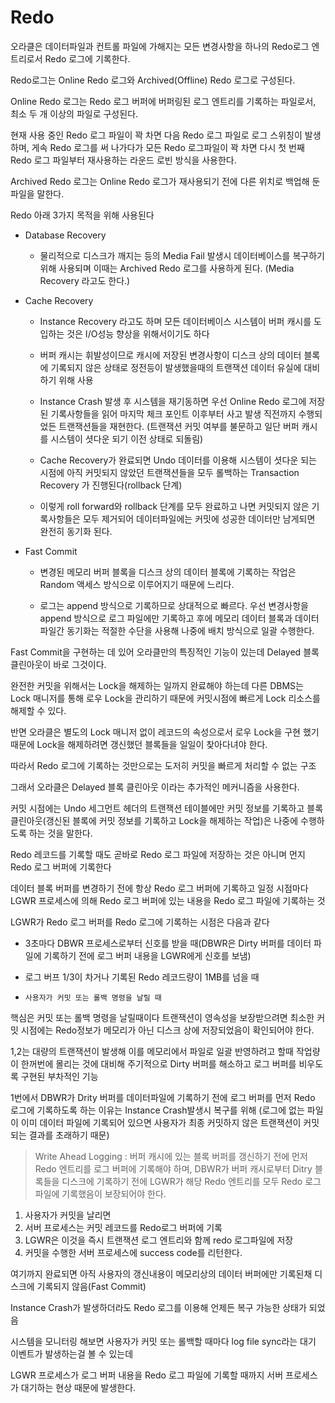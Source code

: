 # Redo

오라클은 데이터파일과 컨트롤 파일에 가해지는 모든 변경사항을 하나의 Redo로그 엔트리로서 Redo 로그에 기록한다.

Redo로그는 Online Redo 로그와 Archived(Offline) Redo 로그로 구성된다.

Online Redo 로그는 Redo 로그 버퍼에 버퍼링된 로그 엔트리를 기록하는 파일로서, 최소 두 개 이상의 파일로 구성된다.

현재 사용 중인 Redo 로그 파일이 꽉 차면 다음 Redo 로그 파일로 로그 스위칭이 발생하며, 게속 Redo 로그를 써 나가다가 모든 Redo 로그파일이 꽉 차면 다시 첫 번째 Redo 로그 파일부터 재사용하는 라운드 로빈 방식을 사용한다.

Archived Redo 로그는 Online Redo 로그가 재사용되기 전에 다른 위치로 백업해 둔 파일을 말한다.

Redo 아래 3가지 목적을 위해 사용된다

-   Database Recovery

    -   물리적으로 디스크가 깨지는 등의 Media Fail 발생시 데이터베이스를 복구하기 위해 사용되며 이때는 Archived Redo 로그를 사용하게 된다. (Media Recovery 라고도 한다.)

-   Cache Recovery

    -   Instance Recovery 라고도 하며 모든 데이터베이스 시스템이 버퍼 캐시를 도입하는 것은 I/O성능 향상을 위해서이기도 하다

    -   버퍼 캐시는 휘발성이므로 캐시에 저장된 변경사항이 디스크 상의 데이터 블록에 기록되지 않은 상태로 정전등이 발생했을때의 트랜잭션 데이터 유실에 대비하기 위해 사용

    -   Instance Crash 발생 후 시스템을 재기동하면 우선 Online Redo 로그에 저장된 기록사항들을 읽어 마지막 체크 포인트 이후부터 사고 발생 직전까지 수행되었든 트랜잭션들을 재현한다. (트랜잭션 커밋 여부를 불문하고 일단 버퍼 캐시를 시스템이 셧다운 되기 이전 상태로 되돌림)

    -   Cache Recovery가 완료되면 Undo 데이터를 이용해 시스템이 셧다운 되는 시점에 아직 커밋되지 않았던 트랜잭션들을 모두 롤백하는 Transaction Recovery 가 진행된다(rollback 단계)

    -   이렇게 roll forward와 rollback 단계를 모두 완료하고 나면 커밋되지 않은 기록사항들은 모두 제거되어 데이터파일에는 커밋에 성공한 데이터만 남게되면 완전히 동기화 된다.

-   Fast Commit

    -   변경된 메모리 버퍼 블록을 디스크 상의 데이터 블록에 기록하는 작업은 Random 액세스 방식으로 이루어지기 때문에 느리다.

    -   로그는 append 방식으로 기록하므로 상대적으로 빠르다. 우선 변경사항을 append 방식으로 로그 파일에만 기록하고 후에 메모리 데이터 블록과 데이터 파일간 동기화는 적절한 수단을 사용해 나중에 배치 방식으로 일괄 수행한다.

Fast Commit을 구현하는 데 있어 오라클만의 특징적인 기능이 있는데 Delayed 블록 클린아웃이 바로 그것이다.

완전한 커밋을 위해서는 Lock을 해제하는 일까지 완료해야 하는데 다른 DBMS는 Lock 매니저를 통해 로우 Lock을 관리하기 때문에 커밋시점에 빠르게 Lock 리소스를 해제할 수 있다.

반면 오라클은 별도의 Lock 매니저 없이 레코드의 속성으로서 로우 Lock을 구현 했기 때문에 Lock을 해제하려면 갱신했던 블록들을 일일이 찾아다녀야 한다.

따라서 Redo 로그에 기록하는 것만으로는 도저히 커밋을 빠르게 처리할 수 없는 구조

그래서 오라클은 Delayed 블록 클린아웃 이라는 추가적인 메커니즘을 사용한다.

커밋 시점에는 Undo 세그먼트 헤더의 트랜잭션 테이블에만 커밋 정보를 기록하고 블록 클린아웃(갱신된 블록에 커밋 정보를 기록하고 Lock을 해제하는 작업)은 나중에 수행하도록 하는 것을 말한다.

Redo 레코드를 기록할 때도 곧바로 Redo 로그 파일에 저장하는 것은 아니며 먼지 Redo 로그 버퍼에 기록한다

데이터 블록 버퍼를 변경하기 전에 항상 Redo 로그 버퍼에 기록하고 일정 시점마다 LGWR 프로세스에 의해 Redo 로그 버퍼에 있는 내용을 Redo 로그 파일에 기록하는 것

LGWR가 Redo 로그 버퍼를 Redo 로그에 기록하는 시점은 다음과 같다

-   3초마다 DBWR 프로세스로부터 신호를 받을 때(DBWR은 Dirty 버퍼를 데이터 파일에 기록하기 전에 로그 버퍼 내용을 LGWR에게 신호를 보냄)

-   로그 버프 1/3이 차거나 기록된 Redo 레코드량이 1MB를 넘을 때

-   `사용자가 커밋 또는 롤백 명령을 날릴 때`

핵심은 커밋 또는 롤백 명령을 날릴때이다 트랜잭션이 영속성을 보장받으려면 최소한 커밋 시점에는 Redo정보가 메모리가 아닌 디스크 상에 저장되었음이 확인되어야 한다.

1,2는 대량의 트랜잭션이 발생해 이를 메모리에서 파일로 일괄 반영하려고 할때 작업량이 한꺼번에 몰리는 것에 대비해 주기적으로 Dirty 버퍼를 해소하고 로그 버퍼를 비우도록 구현된 부차적인 기능

1번에서 DBWR가 Drity 버퍼를 데이터파일에 기록하기 전에 로그 버퍼를 먼저 Redo 로그에 기록하도록 하는 이유는 Instance Crash발생시 복구를 위해 (로그에 없는 파일이 이미 데이터 파일에 기록되어 있으면 사용자가 최종 커밋하지 않은 트랜잭션이 커밋되는 결과를 초래하기 때문)

> Write Ahead Logging : 버퍼 캐시에 있는 블록 버퍼를 갱신하기 전에 먼저 Redo 엔트리를 로그 버퍼에 기록해야 하며, DBWR가 버퍼 캐시로부터 Ditry 블록들을 디스크에 기록하기 전에 LGWR가 해당 Redo 엔트리를 모두 Redo 로그파일에 기록했음이 보장되어야 한다.

1. 사용자가 커밋을 날리면
2. 서버 프로세스는 커밋 레코드를 Redo로그 버퍼에 기록
3. LGWR은 이것을 즉시 트랜잭션 로그 엔트리와 함께 redo 로그파일에 저장
4. 커밋을 수행한 서버 프로세스에 success code를 리턴한다.

여기까지 완료되면 아직 사용자의 갱신내용이 메모리상의 데이터 버퍼에만 기록된채 디스크에 기록되지 않음(Fast Commit)

Instance Crash가 발생하더라도 Redo 로그를 이용해 언제든 복구 가능한 상태가 되었음

시스템을 모니터링 해보면 사용자가 커밋 또는 롤백할 때마다 log file sync라는 대기 이벤트가 발생하는걸 볼 수 있는데

LGWR 프로세스가 로그 버퍼 내용을 Redo 로그 파일에 기록할 때까지 서버 프로세스가 대기하는 현상 때문에 발생한다.
